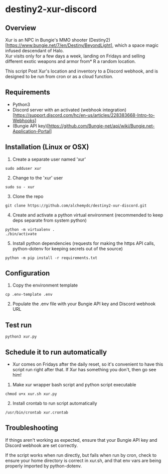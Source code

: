 # destiny2-xur-discord

## Overview
Xur is an NPC in Bungie's MMO shooter (Destiny2)[https://www.bungie.net/7/en/Destiny/BeyondLight],
which a space magic infused descendant of Halo.  
Xur visits only for a few days a week, landing on Fridays and 
selling different exotic weapons and armor from* R a random location.

This script Post Xur's location and inventory to a Discord webhook,
and is designed to be run from cron or as a cloud function.

## Requirements
* Python3
* Discord server with an activated (webhook integration)[https://support.discord.com/hc/en-us/articles/228383668-Intro-to-Webhooks]
* (Bungie API key)[https://github.com/Bungie-net/api/wiki/Bungie.net-Application-Portal]

## Installation (Linux or OSX)
1. Create a separate user named 'xur'
```console
sudo adduser xur
```
2. Change to the 'xur' user
```console
sudo su - xur
```

3. Clone the repo
```console
git clone https://github.com/alchemydc/destiny2-xur-discord.git
```

4. Create and activate a python virtual environment
(recommended to keep deps separate from system python)
```console
python -m virtualenv .
./bin/activate
```

5. Install python dependencies
(requests for making the https API calls, python-dotenv for keeping secrets out of the source)
 ```console
 python -m pip install -r requirements.txt
 ```

## Configuration
1. Copy the environment template
```console
cp .env-template .env
```

2. Populate the .env file with your Bungie API key and Discord webhook URL


## Test run
```console
python3 xur.py
```

## Schedule it to run automatically
* Xur comes on Fridays after the daily reset, so it's convenient to have this script run right after that. If Xur has something you don't, then go see him!
1. Make xur wrapper bash script and python script executable
```console
chmod u+x xur.sh xur.py
```
2. Install crontab to run script automatically
```console
/usr/bin/crontab xur.crontab
```

## Troubleshooting
If things aren't working as expected, ensure that your Bungie API key and Discord webhook are set correctly.

If the script works when run directly, but fails when run by cron, check to ensure your home directory is correct in xur.sh,
and that env vars are being properly imported by python-dotenv.


